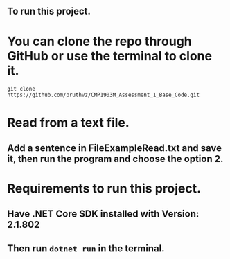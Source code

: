 ## To run this project.

# You can clone the repo through GitHub or use the terminal to clone it.

```
git clone https://github.com/pruthvz/CMP1903M_Assessment_1_Base_Code.git
```

# Read from a text file.

## Add a sentence in FileExampleRead.txt and save it, then run the program and choose the option 2.

# Requirements to run this project.

## Have .NET Core SDK installed with Version: 2.1.802

## Then run `dotnet run` in the terminal.
